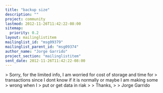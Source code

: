 ```yaml
---
title: "backup size"
description: ""
project: community
lastmod: 2012-11-26T11:42:22-08:00
sitemap:
  priority: 0.2
layout: mailinglistitem
mailinglist_id: "msg09379"
mailinglist_parent_id: "msg09374"
author_name: "Jorge Garrido"
project_section: "mailinglistitem"
sent_date: 2012-11-26T11:42:22-08:00
---
```



&gt; Sorry, for the limited info, I am worried for cost of storage and time for 
&gt; transactions since I dont know if it is normally or maybe I am making some 
&gt; wrong when I
&gt; put or get data in riak
&gt; 
&gt; Thanks,
&gt; 
&gt; Jorge Garrido 
